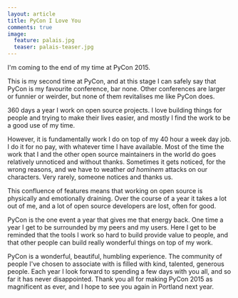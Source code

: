 ```yaml
---
layout: article
title: PyCon I Love You
comments: true
image:
  feature: palais.jpg
  teaser: palais-teaser.jpg
---
```


I'm coming to the end of my time at PyCon 2015.

This is my second time at PyCon, and at this stage I can safely say that PyCon is my favourite conference, bar none. Other conferences are larger or funnier or weirder, but none of them revitalises me like PyCon does.

360 days a year I work on open source projects. I love building things for people and trying to make their lives easier, and mostly I find the work to be a good use of my time.

However, it is fundamentally work I do on top of my 40 hour a week day job. I do it for no pay, with whatever time I have available. Most of the time the work that I and the other open source maintainers in the world do goes relatively unnoticed and without thanks. Sometimes it gets noticed, for the wrong reasons, and we have to weather *ad hominem* attacks on our characters. Very rarely, someone notices and thanks us.

This confluence of features means that working on open source is physically and emotionally draining. Over the course of a year it takes a lot out of me, and a lot of open source developers are lost, often for good.

PyCon is the one event a year that gives me that energy back. One time a year I get to be surrounded by my peers and my users. Here I get to be reminded that the tools I work so hard to build provide value to people, and that other people can build really wonderful things on top of my work.

PyCon is a wonderful, beautiful, humbling experience. The community of people I've chosen to associate with is filled with kind, talented, generous people. Each year I look forward to spending a few days with you all, and so far it has never disappointed. Thank you all for making PyCon 2015 as magnificent as ever, and I hope to see you again in Portland next year.
